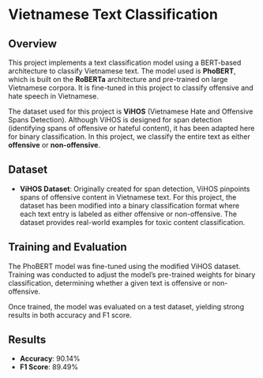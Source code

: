 # Vietnamese Text Classification

## Overview
This project implements a text classification model using a BERT-based architecture to classify Vietnamese text. The model used is **PhoBERT**, which is built on the **RoBERTa** architecture and pre-trained on large Vietnamese corpora. It is fine-tuned in this project to classify offensive and hate speech in Vietnamese.

The dataset used for this project is **ViHOS** (Vietnamese Hate and Offensive Spans Detection). Although ViHOS is designed for span detection (identifying spans of offensive or hateful content), it has been adapted here for binary classification. In this project, we classify the entire text as either **offensive** or **non-offensive**.

## Dataset
- **ViHOS Dataset**: Originally created for span detection, ViHOS pinpoints spans of offensive content in Vietnamese text. For this project, the dataset has been modified into a binary classification format where each text entry is labeled as either offensive or non-offensive. The dataset provides real-world examples for toxic content classification.

## Training and Evaluation
The PhoBERT model was fine-tuned using the modified ViHOS dataset. Training was conducted to adjust the model’s pre-trained weights for binary classification, determining whether a given text is offensive or non-offensive.

Once trained, the model was evaluated on a test dataset, yielding strong results in both accuracy and F1 score.

## Results
- **Accuracy**: 90.14%
- **F1 Score**: 89.49%
